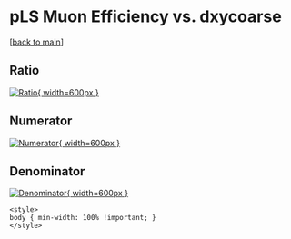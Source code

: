 # pLS Muon Efficiency vs. dxycoarse

[[back to main](./)]



## Ratio

[![Ratio](../mtv/var/pLS_13_eff_dxycoarse.png){ width=600px }](../mtv/var/pLS_13_eff_dxycoarse.pdf)

## Numerator

[![Numerator](../mtv/num/pLS_13_eff_dxycoarse_num.png){ width=600px }](../mtv/num/pLS_13_eff_dxycoarse_num.pdf)

## Denominator

[![Denominator](../mtv/den/pLS_13_eff_dxycoarse_den.png){ width=600px }](../mtv/den/pLS_13_eff_dxycoarse_den.pdf)


``` {=html}
<style>
body { min-width: 100% !important; }
</style>
```
